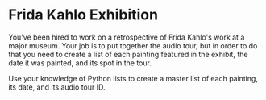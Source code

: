 # Frida Kahlo Exhibition

You've been hired to work on a retrospective of Frida Kahlo's work at a major museum. Your job is to put together the audio tour, but in order to do that you need to create a list of each painting featured in the exhibit, the date it was painted, and its spot in the tour. 

Use your knowledge of Python lists to create a master list of each painting, its date, and its audio tour ID. 
